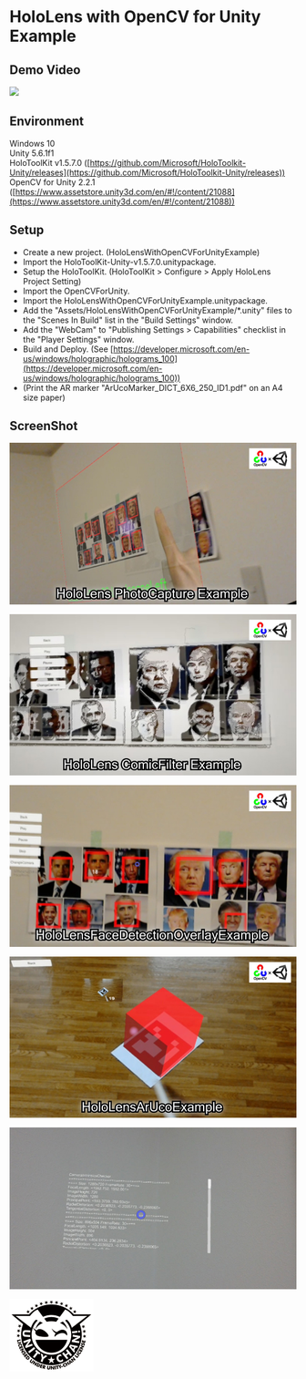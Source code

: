 HoloLens with OpenCV for Unity Example
====================

Demo Video
-----
[![](http://img.youtube.com/vi/SdzsedkTpCI/0.jpg)](https://youtu.be/SdzsedkTpCI)


Environment
-----
Windows 10  
Unity 5.6.1f1  
HoloToolKit v1.5.7.0 ([https://github.com/Microsoft/HoloToolkit-Unity/releases](https://github.com/Microsoft/HoloToolkit-Unity/releases))  
OpenCV for Unity 2.2.1 ([https://www.assetstore.unity3d.com/en/#!/content/21088](https://www.assetstore.unity3d.com/en/#!/content/21088))  


Setup
-----
* Create a new project. (HoloLensWithOpenCVForUnityExample)
* Import the HoloToolKit-Unity-v1.5.7.0.unitypackage.
* Setup the HoloToolKit. (HoloToolKit > Configure > Apply HoloLens Project Setting)
* Import the OpenCVForUnity.
* Import the HoloLensWithOpenCVForUnityExample.unitypackage.
* Add the "Assets/HoloLensWithOpenCVForUnityExample/*.unity" files to the "Scenes In Build" list in the "Build Settings" window.
* Add the "WebCam" to "Publishing Settings > Capabilities" checklist in the "Player Settings" window.
* Build and Deploy. (See [https://developer.microsoft.com/en-us/windows/holographic/holograms_100](https://developer.microsoft.com/en-us/windows/holographic/holograms_100))
*  (Print the AR marker "ArUcoMarker_DICT_6X6_250_ID1.pdf" on an A4 size paper)

ScreenShot
-----
![screenshot01.jpg](screenshot01.jpg) 

![screenshot02.jpg](screenshot02.jpg) 

![screenshot03.jpg](screenshot03.jpg) 

![screenshot04.jpg](screenshot04.jpg) 

![screenshot05.jpg](screenshot05.jpg) 


![Light_Frame.png](Light_Frame.png)


